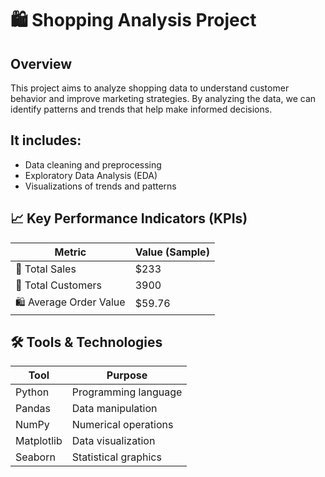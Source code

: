 # 🛍️ Shopping Analysis Project

## Overview

This project aims to analyze shopping data to understand customer behavior and improve marketing strategies. By analyzing the data, we can identify patterns and trends that help make informed decisions.

## It includes:
- Data cleaning and preprocessing  
- Exploratory Data Analysis (EDA)  
- Visualizations of trends and patterns 

## 📈 Key Performance Indicators (KPIs)

| Metric                  | Value (Sample)        |
|-------------------------|-----------------------|
| 🧾 Total Sales           | $233                    |
| 👥 Total Customers       | 3900                    |
| 🛍️ Average Order Value   | $59.76                  |


## 🛠 Tools & Technologies

| Tool        | Purpose                      |
|-------------|------------------------------|
| Python      | Programming language         |
| Pandas      | Data manipulation            |
| NumPy       | Numerical operations         |
| Matplotlib  | Data visualization           |
| Seaborn     | Statistical graphics         |





